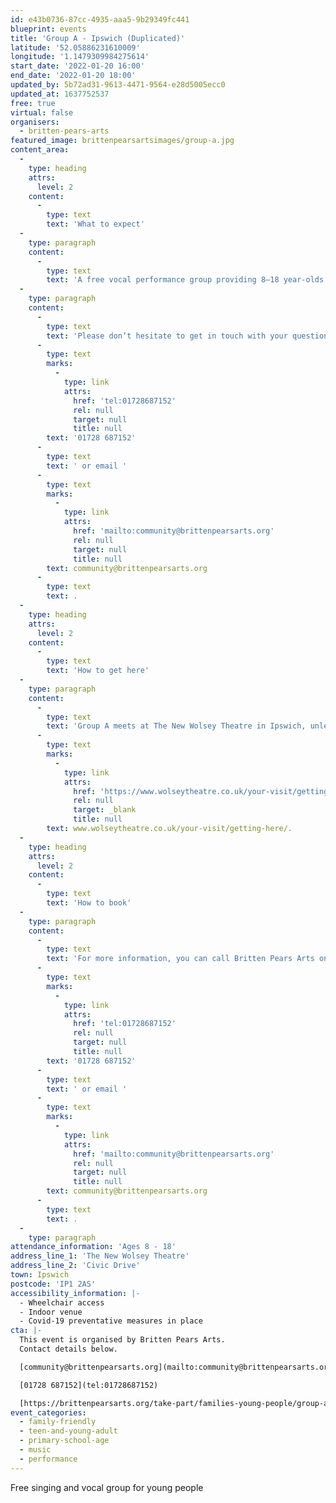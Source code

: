 ```yaml
---
id: e43b0736-87cc-4935-aaa5-9b29349fc441
blueprint: events
title: 'Group A - Ipswich (Duplicated)'
latitude: '52.05886231610009'
longitude: '1.1479309984275614'
start_date: '2022-01-20 16:00'
end_date: '2022-01-20 18:00'
updated_by: 5b72ad31-9613-4471-9564-e28d5005ecc0
updated_at: 1637752537
free: true
virtual: false
organisers:
  - britten-pears-arts
featured_image: brittenpearsartsimages/group-a.jpg
content_area:
  -
    type: heading
    attrs:
      level: 2
    content:
      -
        type: text
        text: 'What to expect'
  -
    type: paragraph
    content:
      -
        type: text
        text: 'A free vocal performance group providing 8—18 year-olds opportunities to work with a wide variety of professional musicians and explore a breadth of musical genres. The group meets every other Thursday in Ipswich.  '
  -
    type: paragraph
    content:
      -
        type: text
        text: 'Please don’t hesitate to get in touch with your questions or concerns. You can call Britten Pears Arts on '
      -
        type: text
        marks:
          -
            type: link
            attrs:
              href: 'tel:01728687152'
              rel: null
              target: null
              title: null
        text: '01728 687152'
      -
        type: text
        text: ' or email '
      -
        type: text
        marks:
          -
            type: link
            attrs:
              href: 'mailto:community@brittenpearsarts.org'
              rel: null
              target: null
              title: null
        text: community@brittenpearsarts.org
      -
        type: text
        text: .
  -
    type: heading
    attrs:
      level: 2
    content:
      -
        type: text
        text: 'How to get here'
  -
    type: paragraph
    content:
      -
        type: text
        text: 'Group A meets at The New Wolsey Theatre in Ipswich, unless otherwise stated, for details on how to get to The New Wolsey please visit '
      -
        type: text
        marks:
          -
            type: link
            attrs:
              href: 'https://www.wolseytheatre.co.uk/your-visit/getting-here/'
              rel: null
              target: _blank
              title: null
        text: www.wolseytheatre.co.uk/your-visit/getting-here/.
  -
    type: heading
    attrs:
      level: 2
    content:
      -
        type: text
        text: 'How to book'
  -
    type: paragraph
    content:
      -
        type: text
        text: 'For more information, you can call Britten Pears Arts on '
      -
        type: text
        marks:
          -
            type: link
            attrs:
              href: 'tel:01728687152'
              rel: null
              target: null
              title: null
        text: '01728 687152'
      -
        type: text
        text: ' or email '
      -
        type: text
        marks:
          -
            type: link
            attrs:
              href: 'mailto:community@brittenpearsarts.org'
              rel: null
              target: null
              title: null
        text: community@brittenpearsarts.org
      -
        type: text
        text: .
  -
    type: paragraph
attendance_information: 'Ages 8 - 18'
address_line_1: 'The New Wolsey Theatre'
address_line_2: 'Civic Drive'
town: Ipswich
postcode: 'IP1 2AS'
accessibility_information: |-
  - Wheelchair access
  - Indoor venue
  - Covid-19 preventative measures in place
cta: |-
  This event is organised by Britten Pears Arts.
  Contact details below.

  [community@brittenpearsarts.org](mailto:community@brittenpearsarts.org)

  [01728 687152](tel:01728687152)

  [https://brittenpearsarts.org/take-part/families-young-people/group-a ](https://brittenpearsarts.org/take-part/families-young-people/group-a )
event_categories:
  - family-friendly
  - teen-and-young-adult
  - primary-school-age
  - music
  - performance
---
```

Free singing and vocal group for young people